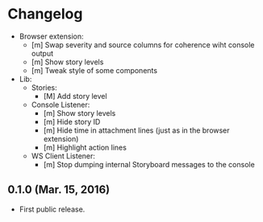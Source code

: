 # Changelog

* Browser extension: 
    - [m] Swap severity and source columns for coherence wiht console output
    - [m] Show story levels
    - [m] Tweak style of some components
* Lib: 
    - Stories:
        + [M] Add story level
    - Console Listener: 
        + [m] Show story levels
        + [m] Hide story ID
        + [m] Hide time in attachment lines (just as in the browser extension)
        + [m] Highlight action lines
    - WS Client Listener: 
        + [m] Stop dumping internal Storyboard messages to the console

## 0.1.0 (Mar. 15, 2016)

* First public release.
